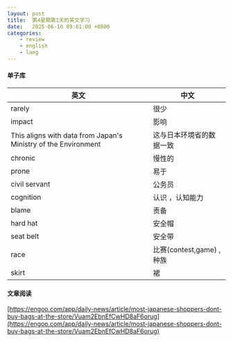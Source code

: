 ```yaml
---
layout: post
title:  第4星期第1天的英文学习
date:   2025-06-16 09:01:00 +0800
categories: 
    - review
    - english
    - lang
---
```


#### 单子库

英文 | 中文
-- | --
rarely | 很少
impact | 影响
This aligns with data from Japan's Ministry of the Environment | 这与日本环境省的数据一致
chronic | 慢性的
prone | 易于
civil servant | 公务员
cognition | 认识 ，认知能力
blame | 责备
hard hat | 安全帽
seat belt | 安全带
race | 比赛(contest,game) , 种族
skirt | 裙

#### 文章阅读

[https://engoo.com/app/daily-news/article/most-japanese-shoppers-dont-buy-bags-at-the-store/Vuam2EbnEfCwHD8aF6orug](https://engoo.com/app/daily-news/article/most-japanese-shoppers-dont-buy-bags-at-the-store/Vuam2EbnEfCwHD8aF6orug)

<!-- [https://engoo.com/app/daily-news/article/study-suggests-overwork-may-change-brain-structure/CeL7mEcyEfCHq7OXV8hzkA](https://engoo.com/app/daily-news/article/study-suggests-overwork-may-change-brain-structure/CeL7mEcyEfCHq7OXV8hzkA) -->